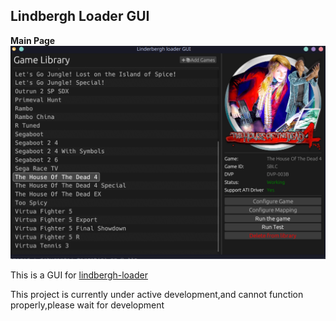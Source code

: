 ## Lindbergh Loader GUI

**Main Page**
![](./look.png)

This is a GUI for [lindbergh-loader](https://github.com/lindbergh-loader/lindbergh-loader)

This project is currently under active development,and cannot function properly,please wait for development
